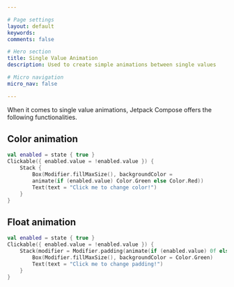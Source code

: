 ```yaml
---

# Page settings
layout: default
keywords:
comments: false

# Hero section
title: Single Value Animation
description: Used to create simple animations between single values

# Micro navigation
micro_nav: false

---
```


When it comes to single value animations, Jetpack Compose offers the following functionalities.

## Color animation

```kotlin
val enabled = state { true }
Clickable({ enabled.value = !enabled.value }) {
    Stack {
        Box(Modifier.fillMaxSize(), backgroundColor =
        animate(if (enabled.value) Color.Green else Color.Red))
        Text(text = "Click me to change color!")
    }
}
```

## Float animation

```kotlin
val enabled = state { true }
Clickable({ enabled.value = !enabled.value }) {
    Stack(modifier = Modifier.padding(animate(if (enabled.value) 0f else 100f).dp)) {
        Box(Modifier.fillMaxSize(), backgroundColor = Color.Green)
        Text(text = "Click me to change padding!")
    }
}
```
